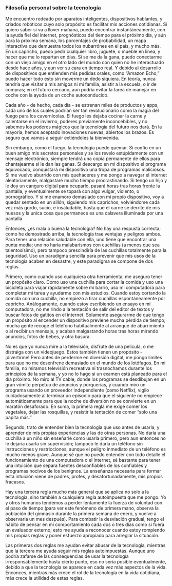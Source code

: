 ### Filosofía personal sobre la tecnología

Me encuentro rodeado por aparatos inteligentes, dispositivos hablantes, y criados robóticos cuyo solo propósito es facilitar mis acciones cotidianas. Si quiero saber si va a llover mañana, puedo encontrar instantáneamente, con la ayuda fiel del internet, prognósticos del tiempo para el próximo día, y aún para la próxima semana, los porcentajes de probabilidad, un mapa interactiva que demuestra todos los nubarrónes en el país, y mucho más. En un capricho, puedo pedir cualquier libro, juguete, o mueble en linea, y hacer que me lo repartan en días. Si se me da la gana, puedo conectarme con un viejo amigo en el otro lado del mundo con quien no he interactuado desde hace años, y aun ver su cara en tiempo real. Y debido al desarrollo de dispositivos que entienden mis pedidas orales, como “Amazon Echo,” puedo hacer todo esto sin moverme un dedo siquiera. En teoría, nunca tendría que visitar a mis amigos ni mi familia, asistir a la escuela, o ir de compras; en el futuro cercano, aun podría evitar la tarea de manejar en coche con la ayuda de un coche autoconducido.

Cada año - de hecho, cada día - se estrenan miles de productos y apps, cada uno de los cuales podrían ser tan revolucionario como la magia del fuego para los cavernícolas. El fuego les dejaba cocinar la carne y calentarse en el invierno, poderes previamente inconcebibles, y no sabemos los poderes mágicos que la tecnología del futuro nos dará. En la mayoría, hemos aceptado inovaciones nuevas, abiertos los brazos. Es seguro que vamos a seguir extiéndoles la bienvenida.

Sin embargo, como el fuego, la tecnología puede quemar. Si confio en un buen amigo mis secretos personales y se los revelo estúpidamente con un mensaje electrónico, siempre tendrá una copia permanente de ellos para chantajearme si le dan las ganas. Si descargo en mi dispositivo el programa equivocado, conquistará mi dispositivo una tropa de programas maliciosos. Si me vuelvo aburrido con mis quehaceres y me pongo a navegar el internet aleatoriamente, malgastaré mucho tiempo procrastinando. Si tengo un hijo y le doy un canguro digital para ocuparlo, pasará horas tras horas frente la pantalla, y eventualmente se topará con algo vulgar, violento, o pornográfico. Y si me enamoro demasiado con mi propio dispositivo, voy a quedar sentado en un sillón, siguiendo mis caprichos, volviéndome cada vez más gordo, sucio, e insaludable, hasta que el carne se derrite de mis huesos y la unica cosa que permanece es una calavera illuminada por una pantalla.

Entonces, ¿es mala o buena la tecnología? No hay una respusta correcta; como he demostrado arriba, la tecnología trae ventajas y peligros ambos. Para tener una relación saludable con ella, uno tiene que encontrar una punta media; uno no haría malabarismos con cuchillas (a menos que sea talentosísimo), pero tampoco prescindiría de las cuchillas totalmente para la seguridad. Uso un paradigma sencilla para prevenir que mis usos de la tecnología acaben en desastre, y este paradigma se compone de dos reglas.

Primero, como cuando uso cualquiera otra herramienta, me aseguro tener un propósito claro. Como uso una cuchilla para cortar la comida y uso una bicicleta para viajar rápidamente sobre mi barrio, uso mi computadora para completar mi tarea y ayudarme con mis estudios. Cuando estoy cortando la comida con una cuchilla, no empiezo a tirar cuchillas espontáneamente por capricho. Análogamente, cuando estoy escribiendo un ensayo en mi computadora, no me rindo a la tentación de salir del editor de textos y buscar fotos de gatitos en el internet. Solamente asegurarme de que tengo un propósito al encender un dispositivo previene mucha pérdida de tiempo; mucha gente recoge el teléfono habitualmente al arranque de aburrimiento o al recibir un mensaje, y acaban malgastando horas tras horas mirando anuncios, fotos de bebes, y otra basura.

No es que yo nunca mire a la televisión, disfrute de una película, o me distraiga con un videojuego. Estos también tienen un propósito - ¡divertirme! Pero antes de perderme en diversión digital, me pongo límites para que no me desenfrene demasiado en el mundo de los lotófagos. En mi familia, no miramos televisión recreativa ni trasnochamos durante los principios de la semana, y yo no lo hago si un examen está planeado para el día próximo. No miro al TV cable, donde los programas se desdibujan en un gran vómito perpetuo de anuncios y porquerías, y cuando miro un programa usando un proveedor independiente (como Netflix), vigilo cuidadosamente al terminar un episodio para que el siguiente no empiece automáticamente para que la noche de diversión no se convierte en un maratón desaforado. En suma, la primera regla me exige comer los vegetales, dejar las rosquillas, y resistir la tentación de comer “solo una papita más.”

Segundo, trato de entender bien la tecnología que uso antes de usarla, y aprender de mis propias experiencias y las de otras personas. No daría una cuchilla a un niño sin enseñarle como usarla primero, pero aun entonces no le dejaría usarla sin supervisión; tampoco le daría un teléfono sin instrucciones y restricciones, aunque el peligro inmediato de un teléfono es mucho menos grave. Aunque sé que no puedo entender con todo detalle el funcionamiento de una computadora o el internet, sé bastante para tener una intuición que separa fuentes desconfiables de los confiables y programas nocivos de los benignos. La enseñanza necesaria para formar esta intuición viene de padres, profes, y desafortunadamente, mis propios fracasos.

Hay una tercera regla mucho más general que se aplica no solo a la tecnología, sino también a cualquiera regla autoimpuesta que me pongo. Yo y otros humanos tendemos a perder lentamente la fuerza de voluntad con el paso de tiempo (para ver este fenómeno de primera mano, observa la población del gimnasio durante la primera semana de enero, y vuelve a observarla un mes después). Para combatir la desviación gradual, tengo el hábito de pensar en mi comportamiento cada dos o tres días como si fuera un evaluador externo; esto me ayuda a reconocer cuando estoy rompiendo mis propias reglas y poner esfuerzo apropiado para arreglar la situación.

Las primeras dos reglas me ayudan evitar abusar de la tecnología, mientras que la tercera me ayuda seguir mis reglas autoimpuestas. Aunque uno podría zafarse de las consequencias de usar la tecnología irresponsablemente hasta cierto punto, eso no sería posible eventualmente, debido a que la tecnología se aparece en cada vez más aspectos de la vida. Enconces, mientras más crece el rol de la tecnología en la vida cotidiana, más crece la utilidad de estas reglas.
